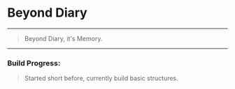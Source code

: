 # Beyond Diary
---
> Beyond Diary, it's Memory.  
---
### Build Progress:
> Started short before, currently build basic structures.